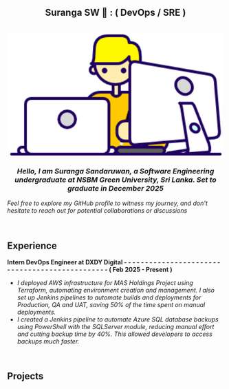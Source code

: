 ## **<div align="center"> Suranga SW 🤪 : ( DevOps / SRE ) </div>**  

<br/>

<div align="center">
<img src="https://github.com/SurangaSW1997/SurangaSW1997/blob/main/SurangaSW.gif?raw=true" align="center" style="width: 500px" />
</div>  
  

### *<div align="center">Hello, I am Suranga Sandaruwan, a Software Engineering undergraduate at NSBM Green University, Sri Lanka. Set to graduate in December 2025</div>*  
  

*Feel free to explore my GitHub profile to witness my journey, and don't hesitate to reach out for potential collaborations or discussions*  
  

<br/>  




## Experience

**Intern DevOps Engineer at DXDY Digital - - - - - - - - - - - - - - - - - - - - - - - - - - - - - - - - - - - - - - - - - - - - - - - ( Feb 2025 - Present )**
- *I deployed AWS infrastructure for MAS Holdings Project using Terraform, automating environment creation and management. I also set up Jenkins pipelines to automate builds and deployments for Production, QA and UAT, saving 50% of the time spent on manual deployments.*
- *I created a Jenkins pipeline to automate Azure SQL database backups using PowerShell with the SQLServer module, reducing manual effort and cutting backup time by 40%. This allowed developers to access backups much faster.*

<br/>  




## Projects



<br/> 

























